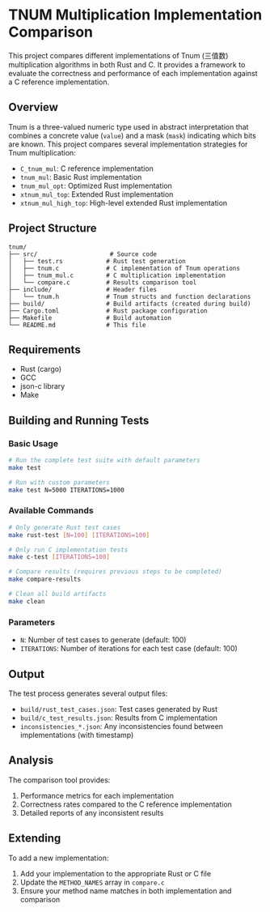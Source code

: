 # TNUM Multiplication Implementation Comparison

This project compares different implementations of Tnum (三值数) multiplication algorithms in both Rust and C. It provides a framework to evaluate the correctness and performance of each implementation against a C reference implementation.

## Overview

Tnum is a three-valued numeric type used in abstract interpretation that combines a concrete value (`value`) and a mask (`mask`) indicating which bits are known. This project compares several implementation strategies for Tnum multiplication:

- `C_tnum_mul`: C reference implementation
- `tnum_mul`: Basic Rust implementation
- `tnum_mul_opt`: Optimized Rust implementation
- `xtnum_mul_top`: Extended Rust implementation 
- `xtnum_mul_high_top`: High-level extended Rust implementation

## Project Structure

```
tnum/
├── src/                    # Source code
│   ├── test.rs            # Rust test generation
│   ├── tnum.c             # C implementation of Tnum operations
│   ├── tnum_mul.c         # C multiplication implementation  
│   └── compare.c          # Results comparison tool
├── include/               # Header files
│   └── tnum.h             # Tnum structs and function declarations
├── build/                 # Build artifacts (created during build)
├── Cargo.toml             # Rust package configuration
├── Makefile               # Build automation
└── README.md              # This file
```

## Requirements

- Rust (cargo)
- GCC
- json-c library 
- Make

## Building and Running Tests

### Basic Usage

```bash
# Run the complete test suite with default parameters
make test

# Run with custom parameters
make test N=5000 ITERATIONS=1000
```

### Available Commands

```bash
# Only generate Rust test cases
make rust-test [N=100] [ITERATIONS=100]

# Only run C implementation tests
make c-test [ITERATIONS=100]

# Compare results (requires previous steps to be completed)
make compare-results

# Clean all build artifacts
make clean
```

### Parameters

- `N`: Number of test cases to generate (default: 100)
- `ITERATIONS`: Number of iterations for each test case (default: 100)

## Output

The test process generates several output files:

- `build/rust_test_cases.json`: Test cases generated by Rust
- `build/c_test_results.json`: Results from C implementation
- `inconsistencies_*.json`: Any inconsistencies found between implementations (with timestamp)

## Analysis

The comparison tool provides:

1. Performance metrics for each implementation
2. Correctness rates compared to the C reference implementation
3. Detailed reports of any inconsistent results

## Extending

To add a new implementation:

1. Add your implementation to the appropriate Rust or C file
2. Update the `METHOD_NAMES` array in `compare.c`
3. Ensure your method name matches in both implementation and comparison